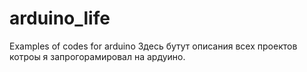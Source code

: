# arduino_life
 Examples of codes for arduino
Здесь бутут описания всех проектов котроы я запрогорамировал на ардуино.

